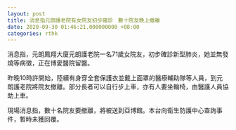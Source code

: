 ```yaml
---
layout: post
title: 消息指元朗護老院有女院友初步確診　數十院友晚上撤離
date: 2020-09-30 01:46:21.000000000 +08:00
categories: rthk
---
```


消息指，元朗鳳翔大廈元朗護老院一名71歲女院友，初步確診新型肺炎，她並無發燒等病徵，正在博愛醫院留醫。

昨晚10時許開始，陸續有身穿全套保護衣並戴上面罩的醫療輔助隊等人員，到元朗護老院將院友撤離。部分長者可以自行步上車，亦有人要坐輪椅，由醫護人員協助上車。

現場消息指，數十名院友要撤離，將被送到亞博館。本台向衛生防護中心查詢事件，暫時未獲回覆。
